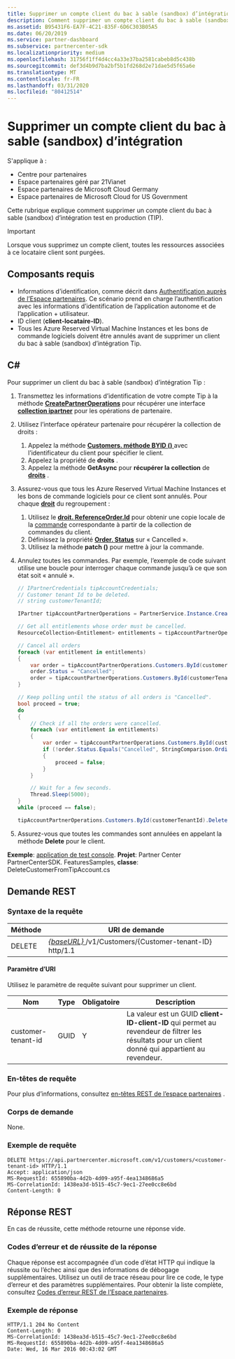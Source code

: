 ```yaml
---
title: Supprimer un compte client du bac à sable (sandbox) d’intégration
description: Comment supprimer un compte client du bac à sable (sandbox) d’intégration test en production (TIP).
ms.assetid: B95431F6-EA7F-4C21-835F-6D6C303B05A5
ms.date: 06/20/2019
ms.service: partner-dashboard
ms.subservice: partnercenter-sdk
ms.localizationpriority: medium
ms.openlocfilehash: 31756f1ff4d4cc4a33e37ba2581cabeb8d5c438b
ms.sourcegitcommit: def3d4b9d7ba2bf5b1fd268d2e71dae5d5f65a6e
ms.translationtype: MT
ms.contentlocale: fr-FR
ms.lasthandoff: 03/31/2020
ms.locfileid: "80412514"
---
```

# <a name="delete-a-customer-account-from-the-integration-sandbox"></a>Supprimer un compte client du bac à sable (sandbox) d’intégration

S'applique à :

- Centre pour partenaires
- Espace partenaires géré par 21Vianet
- Espace partenaires de Microsoft Cloud Germany
- Espace partenaires de Microsoft Cloud for US Government

Cette rubrique explique comment supprimer un compte client du bac à sable (sandbox) d’intégration test en production (TIP).

> [!IMPORTANT]
> Lorsque vous supprimez un compte client, toutes les ressources associées à ce locataire client sont purgées.

## <a name="prerequisites"></a>Composants requis

- Informations d’identification, comme décrit dans [Authentification auprès de l’Espace partenaires](partner-center-authentication.md). Ce scénario prend en charge l’authentification avec les informations d’identification de l’application autonome et de l’application + utilisateur.
- ID client (**client-locataire-ID**).
- Tous les Azure Reserved Virtual Machine Instances et les bons de commande logiciels doivent être annulés avant de supprimer un client du bac à sable (sandbox) d’intégration Tip.

## <a name="c"></a>C\#

Pour supprimer un client du bac à sable (sandbox) d’intégration Tip :

1. Transmettez les informations d’identification de votre compte Tip à la méthode [**CreatePartnerOperations**](https://docs.microsoft.com/dotnet/api/microsoft.store.partnercenter.partnerservice.instance) pour récupérer une interface [**collection ipartner**](https://docs.microsoft.com/dotnet/api/microsoft.store.partnercenter.ipartner) pour les opérations de partenaire.
2. Utilisez l’interface opérateur partenaire pour récupérer la collection de droits :
    1. Appelez la méthode [**Customers. méthode BYID ()** ](https://docs.microsoft.com/dotnet/api/microsoft.store.partnercenter.customers.icustomercollection.byid) avec l’identificateur du client pour spécifier le client.
    2. Appelez la propriété de **droits** .
    3. Appelez la méthode **GetAsync** pour **récupérer la collection** de [**droits**](entitlement-resources.md) .
3. Assurez-vous que tous les Azure Reserved Virtual Machine Instances et les bons de commande logiciels pour ce client sont annulés. Pour chaque [**droit**](entitlement-resources.md) du regroupement :
    1. Utilisez le [**droit. ReferenceOrder.Id**](entitlement-resources.md#referenceorder) pour obtenir une copie locale de la [commande](order-resources.md#order) correspondante à partir de la collection de commandes du client.
    2. Définissez la propriété [**Order. Status**](order-resources.md#order) sur « Cancelled ».
    3. Utilisez la méthode **patch ()** pour mettre à jour la commande.
4. Annulez toutes les commandes. Par exemple, l’exemple de code suivant utilise une boucle pour interroger chaque commande jusqu’à ce que son état soit « annulé ».

    ``` csharp
    // IPartnerCredentials tipAccountCredentials;
    // Customer tenant Id to be deleted.
    // string customerTenantId;

    IPartner tipAccountPartnerOperations = PartnerService.Instance.CreatePartnerOperations(tipAccountCredentials);

    // Get all entitlements whose order must be cancelled.
    ResourceCollection<Entitlement> entitlements = tipAccountPartnerOperations.Customers.ById(customerTenantId).Entitlements.Get();

    // Cancel all orders
    foreach (var entitlement in entitlements)
    {
        var order = tipAccountPartnerOperations.Customers.ById(customerTenantId).Orders.ById(entitlement.ReferenceOrder.Id).Get();
        order.Status = "Cancelled";
        order = tipAccountPartnerOperations.Customers.ById(customerTenantId).Orders.ById(order.Id).Patch(order);
    }

    // Keep polling until the status of all orders is "Cancelled".
    bool proceed = true;
    do
    {
        // Check if all the orders were cancelled.
        foreach (var entitlement in entitlements)
        {
            var order = tipAccountPartnerOperations.Customers.ById(customerTenantId).Orders.ById(entitlement.ReferenceOrder.Id).Get();
            if (!order.Status.Equals("Cancelled", StringComparison.OrdinalIgnoreCase))
            {
                proceed = false;
            }
        }

        // Wait for a few seconds.
        Thread.Sleep(5000);
    }
    while (proceed == false);

    tipAccountPartnerOperations.Customers.ById(customerTenantId).Delete();
    ```

5. Assurez-vous que toutes les commandes sont annulées en appelant la méthode **Delete** pour le client.

**Exemple**: [application de test console](console-test-app.md). **Projet**: Partner Center PartnerCenterSDK. FeaturesSamples, **classe**: DeleteCustomerFromTipAccount.cs

## <a name="rest-request"></a>Demande REST

### <a name="request-syntax"></a>Syntaxe de la requête

| Méthode     | URI de demande                                                                            |
|------------|----------------------------------------------------------------------------------------|
| DELETE     | [ *{baseURL}* ](partner-center-rest-urls.md)/v1/Customers/{Customer-tenant-ID} http/1.1 |

#### <a name="uri-parameter"></a>Paramètre d’URI

Utilisez le paramètre de requête suivant pour supprimer un client.

| Nom                   | Type     | Obligatoire | Description                                                                         |
|------------------------|----------|----------|-------------------------------------------------------------------------------------|
| customer-tenant-id     | GUID     | Y        | La valeur est un GUID **client-ID-client-ID** qui permet au revendeur de filtrer les résultats pour un client donné qui appartient au revendeur. |

### <a name="request-headers"></a>En-têtes de requête

Pour plus d’informations, consultez [en-têtes REST de l’espace partenaires](headers.md) .

### <a name="request-body"></a>Corps de demande

None.

### <a name="request-example"></a>Exemple de requête

```http
DELETE https://api.partnercenter.microsoft.com/v1/customers/<customer-tenant-id> HTTP/1.1
Accept: application/json
MS-RequestId: 655890ba-4d2b-4d09-a95f-4ea1348686a5
MS-CorrelationId: 1438ea3d-b515-45c7-9ec1-27ee0cc8e6bd
Content-Length: 0
```

## <a name="rest-response"></a>Réponse REST

En cas de réussite, cette méthode retourne une réponse vide.

### <a name="response-success-and-error-codes"></a>Codes d’erreur et de réussite de la réponse

Chaque réponse est accompagnée d’un code d’état HTTP qui indique la réussite ou l’échec ainsi que des informations de débogage supplémentaires. Utilisez un outil de trace réseau pour lire ce code, le type d’erreur et des paramètres supplémentaires. Pour obtenir la liste complète, consultez [Codes d’erreur REST de l’Espace partenaires](error-codes.md).

### <a name="response-example"></a>Exemple de réponse

```http
HTTP/1.1 204 No Content
Content-Length: 0
MS-CorrelationId: 1438ea3d-b515-45c7-9ec1-27ee0cc8e6bd
MS-RequestId: 655890ba-4d2b-4d09-a95f-4ea1348686a5
Date: Wed, 16 Mar 2016 00:43:02 GMT
```
